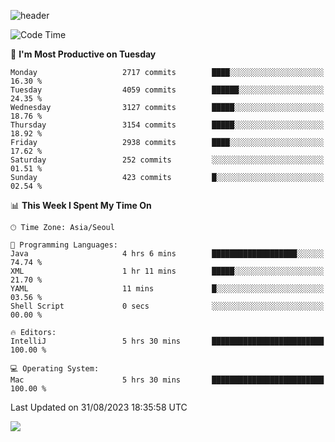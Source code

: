 ![header](https://capsule-render.vercel.app/api?type=Egg&color=timeAuto&height=300&section=header&text=PoPo&fontSize=90&animation=fadeIn)

  <!--START_SECTION:waka-->
![Code Time](http://img.shields.io/badge/Code%20Time-1%2C142%20hrs%2050%20mins-blue)

📅 **I'm Most Productive on Tuesday** 

```text
Monday                   2717 commits        ████░░░░░░░░░░░░░░░░░░░░░   16.30 % 
Tuesday                  4059 commits        ██████░░░░░░░░░░░░░░░░░░░   24.35 % 
Wednesday                3127 commits        █████░░░░░░░░░░░░░░░░░░░░   18.76 % 
Thursday                 3154 commits        █████░░░░░░░░░░░░░░░░░░░░   18.92 % 
Friday                   2938 commits        ████░░░░░░░░░░░░░░░░░░░░░   17.62 % 
Saturday                 252 commits         ░░░░░░░░░░░░░░░░░░░░░░░░░   01.51 % 
Sunday                   423 commits         █░░░░░░░░░░░░░░░░░░░░░░░░   02.54 % 
```


📊 **This Week I Spent My Time On** 

```text
🕑︎ Time Zone: Asia/Seoul

💬 Programming Languages: 
Java                     4 hrs 6 mins        ███████████████████░░░░░░   74.74 % 
XML                      1 hr 11 mins        █████░░░░░░░░░░░░░░░░░░░░   21.70 % 
YAML                     11 mins             █░░░░░░░░░░░░░░░░░░░░░░░░   03.56 % 
Shell Script             0 secs              ░░░░░░░░░░░░░░░░░░░░░░░░░   00.00 % 

🔥 Editors: 
IntelliJ                 5 hrs 30 mins       █████████████████████████   100.00 % 

💻 Operating System: 
Mac                      5 hrs 30 mins       █████████████████████████   100.00 % 
```


 Last Updated on 31/08/2023 18:35:58 UTC
<!--END_SECTION:waka-->



<img src="https://capsule-render.vercel.app/api?type=Egg&color=timeAuto&height=300&section=footer&text=PoPo&fontSize=90&animation=fadeIn&reversal=true" />
